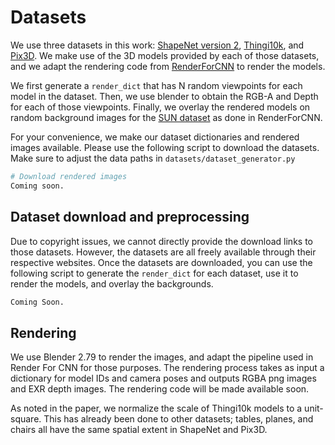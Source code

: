 # Datasets 

We use three datasets in this work: 
[ShapeNet version 2](https://www.shapenet.org), 
[Thingi10k](https://ten-thousand-models.appspot.com),
and [Pix3D](http://pix3d.csail.mit.edu). 
We make use of the 3D models provided by each of those datasets, and we adapt the rendering
code from 
[RenderForCNN](https://github.com/shapenet/RenderForCNN/) 
to render the models. 

We first generate a `render_dict` that has N random viewpoints for each model in the dataset. 
Then, we use blender to obtain the RGB-A and Depth for each of those viewpoints.
Finally, we overlay the rendered models on random background images for the
[SUN dataset](https://groups.csail.mit.edu/vision/SUN/) as done in RenderForCNN. 
 
For your convenience, we make our dataset dictionaries and rendered images available. 
Please use the following script to download the datasets. Make sure to adjust the data paths in
`datasets/dataset_generator.py`

```bash
# Download rendered images
Coming soon.

```


## Dataset download and preprocessing

Due to copyright issues, we cannot directly provide the download links to those datasets.
However, the datasets are all freely available through their respective websites. 
Once the datasets are downloaded, you can use the following script to generate the `render_dict`
for each dataset, use it to render the models, and overlay the backgrounds.

```bash
Coming Soon.
```

## Rendering 

We use Blender 2.79 to render the images, and adapt the pipeline used in Render For CNN for those purposes. 
The rendering process takes as input a dictionary for model IDs and camera poses and outputs RGBA png images and EXR depth images.
The rendering code will be made available soon.

As noted in the paper, we normalize the scale of Thingi10k models to a unit-square. This has
already been done to other datasets; tables, planes, and chairs all have the same spatial
extent in ShapeNet and Pix3D. 
